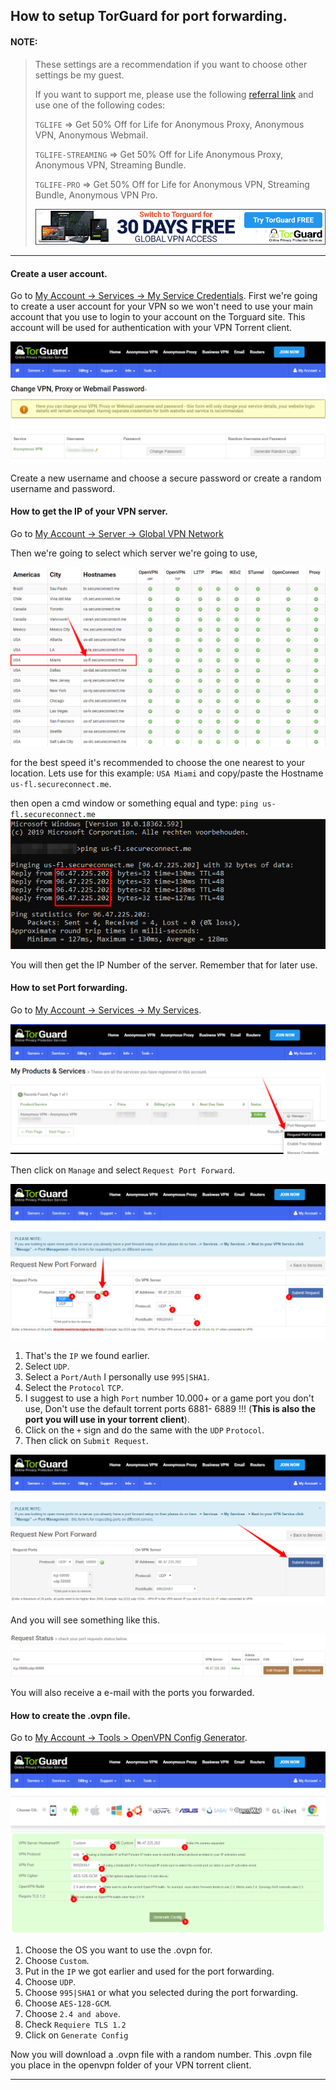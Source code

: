 ## How to setup TorGuard for port forwarding.

#### **NOTE:**

>These settings are a recommendation if you want to choose other settings be my guest.
>
>If you want to support me, please use the following [referral link](https://torguard.net/aff.php?aff=5575) and use one of the following codes:
>
> `TGLIFE` => Get 50% Off for Life for Anonymous Proxy, Anonymous VPN, Anonymous Webmail.
>
>`TGLIFE-STREAMING` => Get 50% Off for Life Anonymous Proxy, Anonymous VPN, Streaming Bundle.
>
>`TGLIFE-PRO` => Get 50% Off for Life for Anonymous VPN, Streaming Bundle, Anonymous VPN Pro.
>
>
>
>[![torguard-FreeTrial-270x90](images/torguard-FreeTrial-728x90.gif)](https://torguard.net/aff.php?aff=5575)
------

#### Create a user account.

Go to [My Account -> Services -> My Service Credentials](https://torguard.net/clientarea.php?action=changepw).
First we're going to create a user account for your VPN so we won't need to use your main account that you use to login to your account on the Torguard site.
This account will be used for authentication with your VPN Torrent client. 

![](images/image-20200204202420342.png)

Create a new username and choose a secure password or create a random username and password.

#### How to get the IP of your VPN server.
Go to [My Account -> Server -> Global VPN Network](https://torguard.net/network/)

Then we're going to select which server we're going to use,

![](images/image-20200204205929031.png)

for the best speed it's recommended to choose the one nearest to your location.
Lets use for this example: `USA Miami` and copy/paste the Hostname `us-fl.secureconnect.me`.

then open a cmd window or something equal and type: `ping us-fl.secureconnect.me`
![](images/image-20200204210425170.png)

You will then get the IP Number of the server.
Remember that for later use.

#### How to set Port forwarding.

Go to [My Account -> Services -> My Services](https://torguard.net/clientarea.php?action=products).

![](images/image-20200204211350592.png)

Then click on `Manage` and select `Request Port Forward`.

![](images/image-20200204211942538.png)

1. That's the `IP` we found earlier.
2. Select `UDP`.
3. Select a `Port/Auth` I personally use `995|SHA1`.
4. Select the `Protocol` `TCP`. 
5. I suggest to use a high `Port` number 10.000+ or a game port you don't use, Don't use the default torrent ports 6881- 6889  !!!
   (**This is also the port you will use in your torrent client**).
6. Click on the `+` sign and do the same with the `UDP` `Protocol`.
7. Then click on `Submit Request`.

![](images/image-20200204212650314.png)

And you will see something like this.

![](images/image-20200204212748924.png)

You will also receive a e-mail with the ports you forwarded.

#### How to create the .ovpn file.
Go to [My Account -> Tools > OpenVPN Config Generator](https://torguard.net/tgconf.php?action=vpn-openvpnconfig).

![](images/image-20200204215938930.png)

1. Choose the OS you want to use the .ovpn for.
2. Choose `Custom`.
3. Put in the `IP` we got earlier and used for the port forwarding.
4. Choose `UDP`.
5. Choose `995|SHA1` or what you selected during the port forwarding.
6. Choose `AES-128-GCM`.
7. Choose `2.4 and above`.
8. Check `Requiere TLS 1.2`
9. Click on `Generate Config`

Now you will download a .ovpn file with a random number.
This .ovpn file you place in the openvpn folder of your VPN torrent client.

------

